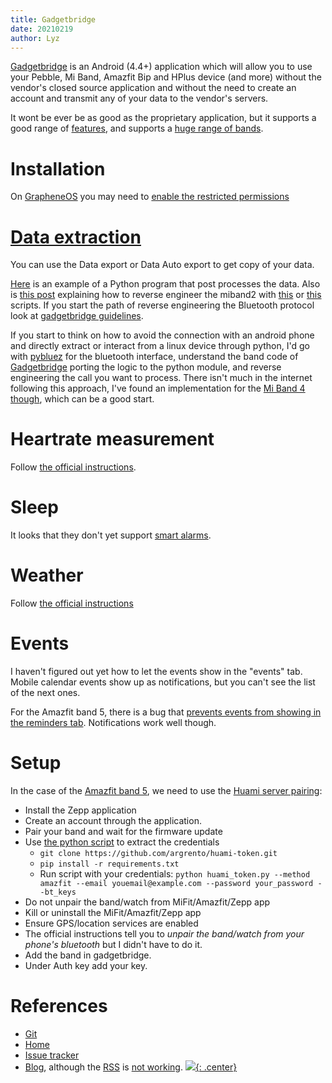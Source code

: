 ```yaml
---
title: Gadgetbridge
date: 20210219
author: Lyz
---
```


[Gadgetbridge](https://gadgetbridge.org/) is an Android (4.4+) application which
will allow you to use your Pebble, Mi Band, Amazfit Bip and HPlus device (and
more) without the vendor's closed source application and without the need to
create an account and transmit any of your data to the vendor's servers.

It wont be ever be as good as the proprietary application, but it supports
a good range of
[features](https://codeberg.org/Freeyourgadget/Gadgetbridge/src/branch/master/FEATURES.md),
and supports a [huge range of
bands](https://codeberg.org/Freeyourgadget/Gadgetbridge/src/branch/master/README.md#supported-devices-warning-some-of-them-wip-and-some-of-them-without-maintainer).

# Installation

On [GrapheneOS](grapheneos.md) you may need to [enable the restricted permissions](https://support.google.com/android/answer/12623953?hl=en)
# [Data extraction](https://codeberg.org/Freeyourgadget/Gadgetbridge/wiki/Data-Export-Import-Merging-Processing)

You can use the Data export or Data Auto export to get copy of your data.

[Here](https://framagit.org/chabotsi/miband2_analysis) is an example of a Python
program that post processes the data. Also is [this
post](https://medium.com/machine-learning-world/how-i-hacked-xiaomi-miband-2-to-control-it-from-linux-a5bd2f36d3ad)
explaining how to reverse engineer the
miband2 with [this](https://github.com/vshymanskyy/miband2-python-test) or
[this](https://github.com/creotiv/MiBand2) scripts. If you start the path of
reverse engineering the Bluetooth protocol look at [gadgetbridge
guidelines](https://codeberg.org/Freeyourgadget/Gadgetbridge/wiki/BT-Protocol-Reverse-Engineering).

If you start to think on how to avoid the connection with an android phone and
directly extract or interact from a linux device through python, I'd go with
[pybluez](https://github.com/pybluez/pybluez) for the bluetooth interface,
understand the band code of
[Gadgetbridge](https://codeberg.org/Freeyourgadget/Gadgetbridge) porting the
logic to the python module, and reverse engineering the call you want to
process. There isn't much in the internet following this approach, I've found an
implementation for the [Mi Band 4 though](https://github.com/satcar77/miband4),
which can be a good start.

# Heartrate measurement

Follow [the official
instructions](https://codeberg.org/Freeyourgadget/Gadgetbridge/wiki/Huami-Heartrate-measurement).

# Sleep

It looks that they don't yet support [smart
alarms](https://codeberg.org/Freeyourgadget/Gadgetbridge/issues/1208).

# Weather

Follow [the official instructions](https://codeberg.org/Freeyourgadget/Gadgetbridge/wiki/Weather)

# Events

I haven't figured out yet how to let the events show in the "events" tab. Mobile
calendar events show up as notifications, but you can't see the list of the next
ones.

For the Amazfit band 5, there is a bug that [prevents events from
showing in the reminders
tab](https://codeberg.org/Freeyourgadget/Gadgetbridge/issues/1866).
Notifications work well though.

# Setup

In the case of the [Amazfit band 5](https://www.amazfit.com/en/band5.html), we
need to use the [Huami server
pairing](https://codeberg.org/Freeyourgadget/Gadgetbridge/wiki/Huami-Server-Pairing#on-non-rooted-phones):

* Install the Zepp application
* Create an account through the application.
* Pair your band and wait for the firmware update
* Use [the python script](https://github.com/argrento/huami-token) to extract
    the credentials
    * `git clone https://github.com/argrento/huami-token.git`
    * `pip install -r requirements.txt`
    * Run script with your credentials: `python huami_token.py --method amazfit --email youemail@example.com --password your_password --bt_keys`
* Do not unpair the band/watch from MiFit/Amazfit/Zepp app
* Kill or uninstall the MiFit/Amazfit/Zepp app
* Ensure GPS/location services are enabled
* The official instructions tell you to *unpair the band/watch from your phone's
    bluetooth* but I didn't have to do it.
* Add the band in gadgetbridge.
* Under Auth key add your key.

# References

* [Git](https://codeberg.org/Freeyourgadget/Gadgetbridge)
* [Home](https://gadgetbridge.org/)
* [Issue tracker](https://codeberg.org/Freeyourgadget/Gadgetbridge/issues)
* [Blog](https://blog.freeyourgadget.org/), although the
    [RSS](https://blog.freeyourgadget.org/feeds/all.atom.xml) is [not
    working](https://codeberg.org/Freeyourgadget/Gadgetbridge/issues/2204).
[![](not-by-ai.svg){: .center}](https://notbyai.fyi)
